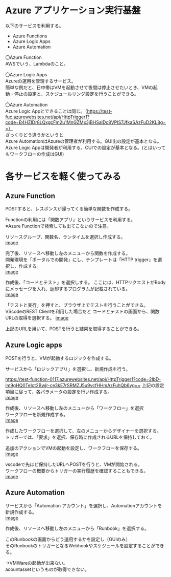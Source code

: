 # Azure アプリケーション実行基盤  

以下のサービスを利用する。  
- Azure Functions  
- Azure Logic Apps  
- Azure Automation  

〇Azure Function  
  AWSでいう、Lambdaのこと。  

〇Azure Logic Apps  
  Azureの運用を管理するサービス。  
  簡単な例だと、日中帯はVMを起動させて夜間は停止させたいとき、VMの起動・停止の設定と、スケジュールリング設定を行うことができる。  

〇Azure Automation  
  Azure Logic Appとできることは同じ。（https://test-fuc.azurewebsites.net/api/HttpTrigger1?code=B4HZIDr8LQxgcFm2u1MnGZMx3jBHSalDc8VPIS7JfkaSAzFuD2KL8g==）  
  ざっくりどう違うかというと  
  Azure AutomationはAzureの管理者が利用する。GUI出の設定が基本となる。  
  Azure Logic Appは開発者が利用する。CUIでの設定が基本となる。(とはいってもワークフローの作成はGUI)  


# 各サービスを軽く使ってみる  

## Azure Function  

POSTすると、レスポンスが帰ってくる簡単な関数を作成する。  

Functionの利用には「関数アプリ」というサービスを利用する。  
※Azure Functionで検索しても出てこないので注意。  

リソースグループ、関数名、ランタイムを選択し作成する。  
[image](/image/20.png)  

完了後、リソースへ移動し左のメニューから関数を作成する。  
開発環境を「ポータルでの開発」にし、テンプレートは「HTTP trigger」を選択し、作成する。  
[image](/image/21.png)  

作成後、「コードとテスト」を選択しする。
ここには、HTTPリクエストがBodyにメッセージを入れ、返却するプログラムが記載されている。  
[image](/image/22.png)  

「テストと実行」を押すと、ブラウザ上でテストを行うことができる。  
VScodeのREST Clientを利用した場合だと
コードとテストの画面から、関数URLの取得を選択する。
[image](/image/23.png)  

上記のURLを用いて、POSTを行うと結果を取得することができる。  


## Azure Logic apps  

POSTを行うと、VMが起動するロジックを作成する。  

サービスから「ロジックアプリ」を選択し、新規作成を行う。  

https://test-function-0117.azurewebsites.net/api/HttpTrigger1?code=2IbD-lm9gHQ0TeIot2Bwjr-ce3kE7rSRMZJ5u9vcfHHmAzFuhQb6yg==
上記の設定項目に従って、各パラメータの設定を行い作成する。  
[image](/image/24.png)  

作成後、リソースへ移動し左のメニューから「ワークフロー」を選択  
ワークフローを新規作成する。  
[image](/image/25.png)  

作成したワークフローを選択して、左のメニューからデザイナーを選択する。  
トリガーでは、「要求」を選択、保存時に作成されるURLを保持しておく。  

追加のアクションでVMの起動を設定し、ワークフローを保存する。  
[image](/image/26.png)  

vscodeで先ほど保持したURLへPOSTを行うと、VMが開始される。  
ワークフローの概要からトリガーの実行履歴を確認することもできる。  
[image](/image/27.png)  


## Azure Automation  

サービスから「Automation アカウント」を選択し、Automationアカウントを新規作成する。  
[image](/image/28.png)  

作成後、リソースへ移動し左のメニューから「Runbook」を選択する。  

このRunbookの画面からどう運用するかを設定し（GUIのみ）  
そのRunbookのトリガーとなるWebhookやスケジュールを設定することができる。  

→VMWareの起動が出来ない。  
 acountassetというものが取得できない。  


